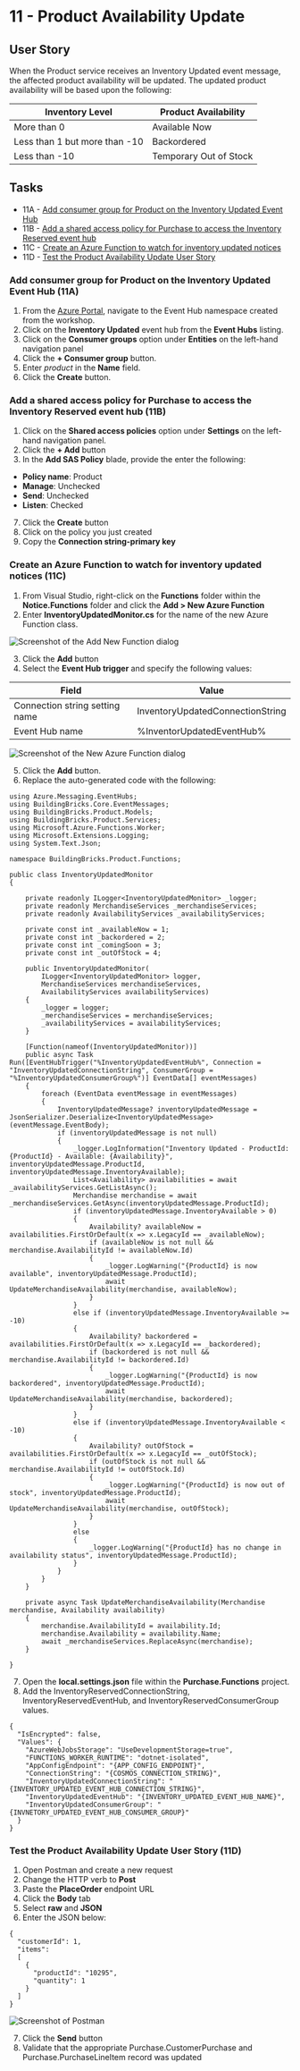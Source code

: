 # 11 - Product Availability Update

## User Story
When the Product service receives an Inventory Updated event message, the affected product availability will be updated.  The updated product availability will be based upon the following:

| Inventory Level               | Product Availability   |
|-------------------------------|------------------------|
| More than 0                   | Available Now          |
| Less than 1 but more than -10 | Backordered            |
| Less than -10                 | Temporary Out of Stock |

## Tasks
- 11A - [Add consumer group for Product on the Inventory Updated Event Hub](#add-consumer-group-for-product-on-the-invnetory-updated-event-hub-11a)
- 11B - [Add a shared access policy for Purchase to access the Inventory Reserved event hub](#add-a-shared-access-policy-for-purchase-to-access-th-inventory-reserved-event-hub-11b)
- 11C - [Create an Azure Function to watch for inventory updated notices](#create-an-azure-function-to-watch-for-inventory-updated-notices-11c)
- 11D - [Test the Product Availability Update User Story](#test-the-product-availability-update-user-story-11d)

### Add consumer group for Product on the Inventory Updated Event Hub (11A)
1. From the [Azure Portal](https://azure.portal.com), navigate to the Event Hub namespace created from the workshop.
1. Click on the **Inventory Updated** event hub from the **Event Hubs** listing.
1. Click on the **Consumer groups** option under **Entities** on the left-hand navigation panel
1. Click the **+ Consumer group** button.
1. Enter *product* in the **Name** field.
1. Click the **Create** button.

### Add a shared access policy for Purchase to access the Inventory Reserved event hub (11B)
1. Click on the **Shared access policies** option under **Settings** on the left-hand navigation panel.
1. Click the **+ Add** button
1. In the **Add SAS Policy** blade, provide the enter the following:

- **Policy name**: Product
- **Manage**: Unchecked
- **Send**: Unchecked
- **Listen**: Checked

7. Click the **Create** button
1. Click on the policy you just created
1. Copy the **Connection string-primary key**

### Create an Azure Function to watch for inventory updated notices (11C)
1. From Visual Studio, right-click on the **Functions** folder within the **Notice.Functions** folder and click the **Add > New Azure Function**
1. Enter **InventoryUpdatedMonitor.cs** for the name of the new Azure Function class.

![Screenshot of the Add New Function dialog](images/10-ProductAvailabilityUpdate/add-new-item.png)

3. Click the **Add** button
1. Select the **Event Hub trigger** and specify the following values:

| Field                          | Value                             |
|--------------------------------|-----------------------------------|
| Connection string setting name | InventoryUpdatedConnectionString |
| Event Hub name                 | %InventorUpdatedEventHub%        |

![Screenshot of the New Azure Function dialog](images/10-ProductAvailabilityUpdate/new-azure-function.png)

5. Click the **Add** button.
1. Replace the auto-generated code with the following:

~~~
using Azure.Messaging.EventHubs;
using BuildingBricks.Core.EventMessages;
using BuildingBricks.Product.Models;
using BuildingBricks.Product.Services;
using Microsoft.Azure.Functions.Worker;
using Microsoft.Extensions.Logging;
using System.Text.Json;

namespace BuildingBricks.Product.Functions;

public class InventoryUpdatedMonitor
{

	private readonly ILogger<InventoryUpdatedMonitor> _logger;
	private readonly MerchandiseServices _merchandiseServices;
	private readonly AvailabilityServices _availabilityServices;

	private const int _availableNow = 1;
	private const int _backordered = 2;
	private const int _comingSoon = 3;
	private const int _outOfStock = 4;

	public InventoryUpdatedMonitor(
		ILogger<InventoryUpdatedMonitor> logger,
		MerchandiseServices merchandiseServices,
		AvailabilityServices availabilityServices)
	{
		_logger = logger;
		_merchandiseServices = merchandiseServices;
		_availabilityServices = availabilityServices;
	}

	[Function(nameof(InventoryUpdatedMonitor))]
	public async Task Run([EventHubTrigger("%InventoryUpdatedEventHub%", Connection = "InventoryUpdatedConnectionString", ConsumerGroup = "%InventoryUpdatedConsumerGroup%")] EventData[] eventMessages)
	{
		foreach (EventData eventMessage in eventMessages)
		{
			InventoryUpdatedMessage? inventoryUpdatedMessage = JsonSerializer.Deserialize<InventoryUpdatedMessage>(eventMessage.EventBody);
			if (inventoryUpdatedMessage is not null)
			{
				_logger.LogInformation("Inventory Updated - ProductId: {ProductId} - Available: {Availability}", inventoryUpdatedMessage.ProductId, inventoryUpdatedMessage.InventoryAvailable);
				List<Availability> availabilities = await _availabilityServices.GetListAsync();
				Merchandise merchandise = await _merchandiseServices.GetAsync(inventoryUpdatedMessage.ProductId);
				if (inventoryUpdatedMessage.InventoryAvailable > 0)
				{
					Availability? availableNow = availabilities.FirstOrDefault(x => x.LegacyId == _availableNow);
					if (availableNow is not null && merchandise.AvailabilityId != availableNow.Id)
					{
						_logger.LogWarning("{ProductId} is now available", inventoryUpdatedMessage.ProductId);
						await UpdateMerchandiseAvailability(merchandise, availableNow);
					}
				}
				else if (inventoryUpdatedMessage.InventoryAvailable >= -10)
				{
					Availability? backordered = availabilities.FirstOrDefault(x => x.LegacyId == _backordered);
					if (backordered is not null && merchandise.AvailabilityId != backordered.Id)
					{
						_logger.LogWarning("{ProductId} is now backordered", inventoryUpdatedMessage.ProductId);
						await UpdateMerchandiseAvailability(merchandise, backordered);
					}
				}
				else if (inventoryUpdatedMessage.InventoryAvailable < -10)
				{
					Availability? outOfStock = availabilities.FirstOrDefault(x => x.LegacyId == _outOfStock);
					if (outOfStock is not null && merchandise.AvailabilityId != outOfStock.Id)
					{
						_logger.LogWarning("{ProductId} is now out of stock", inventoryUpdatedMessage.ProductId);
						await UpdateMerchandiseAvailability(merchandise, outOfStock);
					}
				}
				else
				{
					_logger.LogWarning("{ProductId} has no change in availability status", inventoryUpdatedMessage.ProductId);
				}
			}
		}
	}

	private async Task UpdateMerchandiseAvailability(Merchandise merchandise, Availability availability)
	{
		merchandise.AvailabilityId = availability.Id;
		merchandise.Availability = availability.Name;
		await _merchandiseServices.ReplaceAsync(merchandise);
	}

}
~~~

7. Open the **local.settings.json** file within the **Purchase.Functions** project.
1. Add the InventoryReservedConnectionString, InventoryReservedEventHub, and InventoryReservedConsumerGroup values.

~~~
{
  "IsEncrypted": false,
  "Values": {
    "AzureWebJobsStorage": "UseDevelopmentStorage=true",
    "FUNCTIONS_WORKER_RUNTIME": "dotnet-isolated",
    "AppConfigEndpoint": "{APP_CONFIG_ENDPOINT}",
    "ConnectionString": "{COSMOS_CONNECTION_STRING}",
    "InventoryUpdatedConnectionString": "{INVENTORY_UPDATED_EVENT_HUB_CONNECTION_STRING}",
    "InventoryUpdatedEventHub": "{INVENTORY_UPDATED_EVENT_HUB_NAME}",
    "InventoryUpdatedConsumerGroup": "{INVNETORY_UPDATED_EVENT_HUB_CONSUMER_GROUP}"
  }
}
~~~

### Test the Product Availability Update User Story (11D)
1. Open Postman and create a new request
1. Change the HTTP verb to **Post**
1. Paste the **PlaceOrder** endpoint URL
1. Click the **Body** tab
1. Select **raw** and **JSON**
1. Enter the JSON below:

~~~
{
  "customerId": 1,
  "items":
  [
    {
      "productId": "10295",
      "quantity": 1
    }
  ]
}
~~~

![Screenshot of Postman](images/04-PlaceOrder/04H-PostmanSetup.png)

7. Click the **Send** button
8. Validate that the appropriate Purchase.CustomerPurchase and Purchase.PurchaseLineItem record was updated